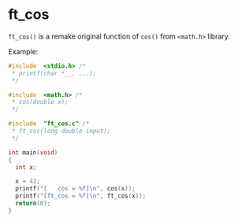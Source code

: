 # ft_cos
`ft_cos()` is a remake original function of `cos()` from `<math.h>` library.

Example:
```c
#include  <stdio.h> /*
 * printf(char *__, ...);
 */

#include  <math.h> /*
 * cos(double x);
 */

#include  "ft_cos.c" /*
 * ft_cos(long double input);
 */

int main(void)
{
  int x;

  x = 42;
  printf("[   cos = %f]\n", cos(x));
  printf("[ft_cos = %f]\n", ft_cos(x));
  return(0);
}
```
